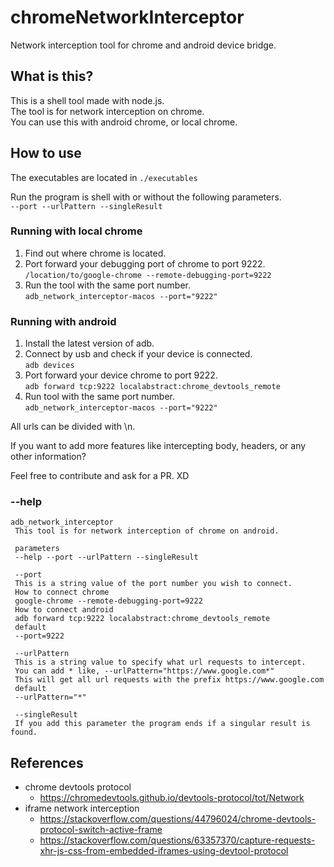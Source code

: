 # chromeNetworkInterceptor
Network interception tool for chrome and android device bridge.   

## What is this?
This is a shell tool made with node.js.   
The tool is for network interception on chrome.   
You can use this with android chrome, or local chrome.   

## How to use
The executables are located in `./executables`   

Run the program is shell with or without the following parameters.   
`--port --urlPattern --singleResult`

### Running with local chrome  
1. Find out where chrome is located.   
2. Port forward your debugging port of chrome to port 9222.   
`/location/to/google-chrome --remote-debugging-port=9222`   
3. Run the tool with the same port number.   
`adb_network_interceptor-macos --port="9222"`

### Running with android   
1. Install the latest version of adb.   
2. Connect by usb and check if your device is connected.   
`adb devices`   
3. Port forward your device chrome to port 9222.   
`adb forward tcp:9222 localabstract:chrome_devtools_remote`   
4. Run tool with the same port number.   
`adb_network_interceptor-macos --port="9222"`

All urls can be divided with \n.   

If you want to add more features like intercepting body, headers, or any other information?

Feel free to contribute and ask for a PR. XD

### --help
```
adb_network_interceptor
 This tool is for network interception of chrome on android.
 
 parameters
 --help --port --urlPattern --singleResult
 
 --port
 This is a string value of the port number you wish to connect.
 How to connect chrome
 google-chrome --remote-debugging-port=9222
 How to connect android
 adb forward tcp:9222 localabstract:chrome_devtools_remote
 default
 --port=9222
 
 --urlPattern
 This is a string value to specify what url requests to intercept.
 You can add * like, --urlPattern="https://www.google.com*"
 This will get all url requests with the prefix https://www.google.com
 default
 --urlPattern="*"
 
 --singleResult
 If you add this parameter the program ends if a singular result is found.
```

## References   
* chrome devtools protocol
  * https://chromedevtools.github.io/devtools-protocol/tot/Network
* iframe network interception
  * https://stackoverflow.com/questions/44796024/chrome-devtools-protocol-switch-active-frame
  * https://stackoverflow.com/questions/63357370/capture-requests-xhr-js-css-from-embedded-iframes-using-devtool-protocol
